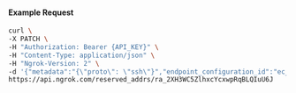 <!-- Code generated for API Clients. DO NOT EDIT. -->

#### Example Request

```bash
curl \
-X PATCH \
-H "Authorization: Bearer {API_KEY}" \
-H "Content-Type: application/json" \
-H "Ngrok-Version: 2" \
-d '{"metadata":"{\"proto\": \"ssh\"}","endpoint_configuration_id":"ec_2XH3pvDYyImAXNCmd8SvDKWWQcK"}' \
https://api.ngrok.com/reserved_addrs/ra_2XH3WC5ZlhxcYcxwpRqBLQIuU6J
```
